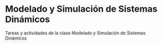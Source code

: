 # Modelado y Simulación de Sistemas Dinámicos
Tareas y actividades de la clase Modelado y Simulación de Sistemas Dinámicos
